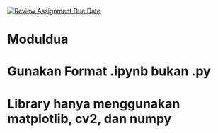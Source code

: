 [![Review Assignment Due Date](https://classroom.github.com/assets/deadline-readme-button-22041afd0340ce965d47ae6ef1cefeee28c7c493a6346c4f15d667ab976d596c.svg)](https://classroom.github.com/a/i1o0CMzQ)
# Moduldua

# Gunakan Format .ipynb bukan .py

# Library hanya menggunakan matplotlib, cv2, dan numpy
